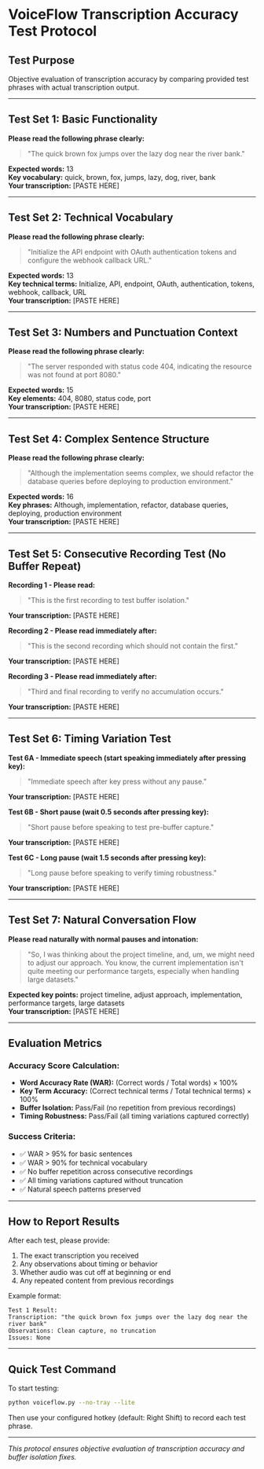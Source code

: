 # VoiceFlow Transcription Accuracy Test Protocol

## Test Purpose
Objective evaluation of transcription accuracy by comparing provided test phrases with actual transcription output.

---

## Test Set 1: Basic Functionality
**Please read the following phrase clearly:**

> "The quick brown fox jumps over the lazy dog near the river bank."

**Expected words:** 13  
**Key vocabulary:** quick, brown, fox, jumps, lazy, dog, river, bank  
**Your transcription:** [PASTE HERE]

---

## Test Set 2: Technical Vocabulary
**Please read the following phrase clearly:**

> "Initialize the API endpoint with OAuth authentication tokens and configure the webhook callback URL."

**Expected words:** 13  
**Key technical terms:** Initialize, API, endpoint, OAuth, authentication, tokens, webhook, callback, URL  
**Your transcription:** [PASTE HERE]

---

## Test Set 3: Numbers and Punctuation Context
**Please read the following phrase clearly:**

> "The server responded with status code 404, indicating the resource was not found at port 8080."

**Expected words:** 15  
**Key elements:** 404, 8080, status code, port  
**Your transcription:** [PASTE HERE]

---

## Test Set 4: Complex Sentence Structure
**Please read the following phrase clearly:**

> "Although the implementation seems complex, we should refactor the database queries before deploying to production environment."

**Expected words:** 16  
**Key phrases:** Although, implementation, refactor, database queries, deploying, production environment  
**Your transcription:** [PASTE HERE]

---

## Test Set 5: Consecutive Recording Test (No Buffer Repeat)
**Recording 1 - Please read:**

> "This is the first recording to test buffer isolation."

**Your transcription:** [PASTE HERE]

**Recording 2 - Please read immediately after:**

> "This is the second recording which should not contain the first."

**Your transcription:** [PASTE HERE]

**Recording 3 - Please read immediately after:**

> "Third and final recording to verify no accumulation occurs."

**Your transcription:** [PASTE HERE]

---

## Test Set 6: Timing Variation Test
**Test 6A - Immediate speech (start speaking immediately after pressing key):**

> "Immediate speech after key press without any pause."

**Your transcription:** [PASTE HERE]

**Test 6B - Short pause (wait 0.5 seconds after pressing key):**

> "Short pause before speaking to test pre-buffer capture."

**Your transcription:** [PASTE HERE]

**Test 6C - Long pause (wait 1.5 seconds after pressing key):**

> "Long pause before speaking to verify timing robustness."

**Your transcription:** [PASTE HERE]

---

## Test Set 7: Natural Conversation Flow
**Please read naturally with normal pauses and intonation:**

> "So, I was thinking about the project timeline, and, um, we might need to adjust our approach. You know, the current implementation isn't quite meeting our performance targets, especially when handling large datasets."

**Expected key points:** project timeline, adjust approach, implementation, performance targets, large datasets  
**Your transcription:** [PASTE HERE]

---

## Evaluation Metrics

### Accuracy Score Calculation:
- **Word Accuracy Rate (WAR):** (Correct words / Total words) × 100%
- **Key Term Accuracy:** (Correct technical terms / Total technical terms) × 100%
- **Buffer Isolation:** Pass/Fail (no repetition from previous recordings)
- **Timing Robustness:** Pass/Fail (all timing variations captured correctly)

### Success Criteria:
- ✅ WAR > 95% for basic sentences
- ✅ WAR > 90% for technical vocabulary
- ✅ No buffer repetition across consecutive recordings
- ✅ All timing variations captured without truncation
- ✅ Natural speech patterns preserved

---

## How to Report Results

After each test, please provide:
1. The exact transcription you received
2. Any observations about timing or behavior
3. Whether audio was cut off at beginning or end
4. Any repeated content from previous recordings

Example format:
```
Test 1 Result:
Transcription: "the quick brown fox jumps over the lazy dog near the river bank"
Observations: Clean capture, no truncation
Issues: None
```

---

## Quick Test Command

To start testing:
```bash
python voiceflow.py --no-tray --lite
```

Then use your configured hotkey (default: Right Shift) to record each test phrase.

---

*This protocol ensures objective evaluation of transcription accuracy and buffer isolation fixes.*